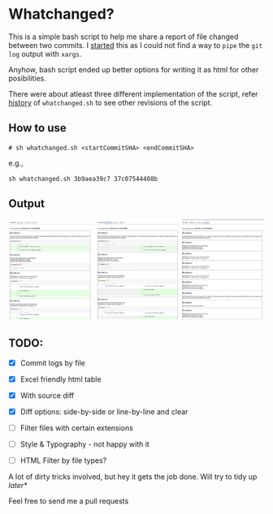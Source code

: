 # Whatchanged?

This is a simple bash script to help me share a report of file changed between two commits. I [started](https://gist.github.com/palaniraja/2bb7d7d64eef279e683b43e19c56c555) this as I could not find a way to `pipe` the `git log` output with `xargs`. 

Anyhow, bash script ended up better options for writing it as html for other posibilities.

There were about atleast three different implementation of the script, refer [history](https://github.com/palaniraja/whatchanged/commit/30f731dfcd4bec2be3a023a09150e076b03e9738) of `whatchanged.sh` to see other revisions of the script.


## How to use 

```
# sh whatchanged.sh <startCommitSHA> <endCommitSHA>
```

e.g.,
```
sh whatchanged.sh 3b9aea39c7 37c07544408b
```

## Output

![sample output - screenshot](assets/diff.png "sample output - screenshot")

## TODO:

- [x] Commit logs by file
- [x] Excel friendly html table
- [x] With source diff 
- [x] Diff options: side-by-side or line-by-line and clear 
- [ ] Filter files with certain extensions
- [ ] Style & Typography - not happy with it
- [ ] HTML Filter by file types?



A lot of dirty tricks involved, but hey it gets the job done. Will try to tidy up _later*_


Feel free to send me a pull requests
